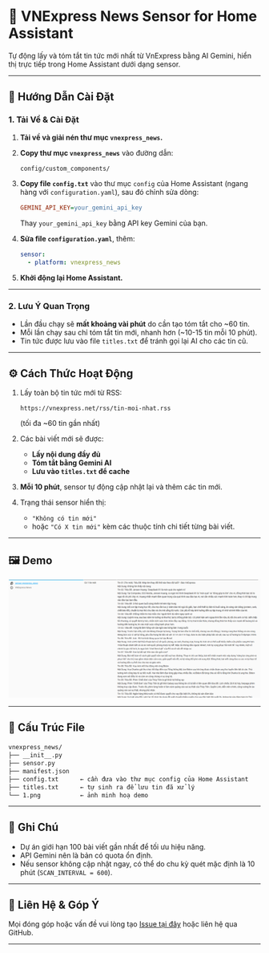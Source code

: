 
# 📰 VNExpress News Sensor for Home Assistant

Tự động lấy và tóm tắt tin tức mới nhất từ VnExpress bằng AI Gemini, hiển thị trực tiếp trong Home Assistant dưới dạng sensor.

---

## 🚀 Hướng Dẫn Cài Đặt

### 1. Tải Về & Cài Đặt

1. **Tải về và giải nén thư mục `vnexpress_news`.**
2. **Copy thư mục `vnexpress_news`** vào đường dẫn:
   ```
   config/custom_components/
   ```
3. **Copy file `config.txt`** vào thư mục `config` của Home Assistant (ngang hàng với `configuration.yaml`), sau đó chỉnh sửa dòng:
   ```ini
   GEMINI_API_KEY=your_gemini_api_key
   ```
   Thay `your_gemini_api_key` bằng API key Gemini của bạn.

4. **Sửa file `configuration.yaml`**, thêm:
   ```yaml
   sensor:
     - platform: vnexpress_news
   ```

5. **Khởi động lại Home Assistant.**

---

### 2. Lưu Ý Quan Trọng

- Lần đầu chạy sẽ **mất khoảng vài phút** do cần tạo tóm tắt cho ~60 tin.
- Mỗi lần chạy sau chỉ tóm tắt tin mới, nhanh hơn (~10-15 tin mỗi 10 phút).
- Tin tức được lưu vào file `titles.txt` để tránh gọi lại AI cho các tin cũ.

---

## ⚙️ Cách Thức Hoạt Động

1. Lấy toàn bộ tin tức mới từ RSS:
   ```
   https://vnexpress.net/rss/tin-moi-nhat.rss
   ```
   (tối đa ~60 tin gần nhất)

2. Các bài viết mới sẽ được:
   - **Lấy nội dung đầy đủ**
   - **Tóm tắt bằng Gemini AI**
   - **Lưu vào `titles.txt` để cache**

3. **Mỗi 10 phút**, sensor tự động cập nhật lại và thêm các tin mới.

4. Trạng thái sensor hiển thị:
   - `"Không có tin mới"`
   - hoặc `"Có X tin mới"` kèm các thuộc tính chi tiết từng bài viết.

---

## 🖼 Demo

![Demo](1.png)

---

## 📂 Cấu Trúc File

```
vnexpress_news/
├── __init__.py
├── sensor.py
├── manifest.json
├── config.txt      ← cần đưa vào thư mục config của Home Assistant
├── titles.txt      ← tự sinh ra để lưu tin đã xử lý
└── 1.png           ← ảnh minh hoạ demo
```

---

## 📌 Ghi Chú

- Dự án giới hạn 100 bài viết gần nhất để tối ưu hiệu năng.
- API Gemini nên là bản có quota ổn định.
- Nếu sensor không cập nhật ngay, có thể do chu kỳ quét mặc định là 10 phút (`SCAN_INTERVAL = 600`).

---

## 💬 Liên Hệ & Góp Ý

Mọi đóng góp hoặc vấn đề vui lòng tạo [Issue tại đây](https://github.com/smarthomeblack/vnexpress_news/issues) hoặc liên hệ qua GitHub.

---
